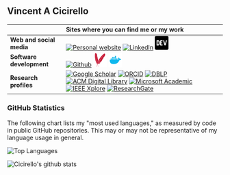 ## Vincent A Cicirello

| | Sites where you can find me or my work |
| :--- | :--- |
| __Web and social media__ | [<img alt="Personal website" src="https://www.cicirello.org/images/favicon.svg" height="32" width="32">](https://www.cicirello.org/) [<img alt="LinkedIn" src="https://www.cicirello.org/images/in.svg" height="32" width="32">](https://www.linkedin.com/in/vacicirello) [<img src="https://github.com/cicirello/cicirello/blob/master/images/devto.svg" alt="DEV Profile" height="32" width="32">](https://dev.to/cicirello) |
| __Software development__ | [![Github](https://www.cicirello.org/images/mark-github-16.svg)](https://github.com/cicirello) [<img alt="Maven Central" src="https://github.com/cicirello/cicirello/blob/master/images/maven.svg" height="32" width="32">](https://search.maven.org/search?q=g:org.cicirello) [<img alt="Docker Hub" src="https://github.com/cicirello/cicirello/blob/master/images/docker.svg" height="32" width="32">](https://hub.docker.com/u/cicirello) |
| __Research profiles__ | [<img alt="Google Scholar" src="https://www.cicirello.org/images/gs.svg" height="32" width="32">](http://scholar.google.com/citations?user=wq4N1CoAAAAJ) [<img alt="ORCID" src="https://www.cicirello.org/images/orcid.svg" height="32" width="32">](https://orcid.org/0000-0003-1072-8559) [<img alt="DBLP" src="https://www.cicirello.org/images/dblp.svg" height="32" width="32">](http://dblp.org/pid/57/5754) [<img alt="ACM Digital Library" src="https://www.cicirello.org/images/acm.svg" height="32" width="32">](http://dl.acm.org/author_page.cfm?id=81100638594) [<img alt="Microsoft Academic" src="https://www.cicirello.org/images/microsoftacademic.svg" height="32" width="32">](https://academic.microsoft.com/profile/507gjie3-7641-40f5-e807-009gg36i8eh6/VincentA.Cicirello/) [<img alt="IEEE Xplore" src="https://www.cicirello.org/images/ieee.svg" height="32" width="32">](https://ieeexplore.ieee.org/author/37272496500) [<img alt="ResearchGate" src="https://www.cicirello.org/images/rg.svg" height="32" width="32">](https://www.researchgate.net/profile/Vincent_Cicirello) |

### GitHub Statistics

The following chart lists my "most used languages," as measured by code in public GitHub repositories. This may or may not be representative of my language usage in general.

![Top Languages](https://github-readme-stats.vercel.app/api/top-langs/?username=cicirello&layout=compact&langs_count=5&theme=dark)

![Cicirello's github stats](https://github-readme-stats.vercel.app/api?username=cicirello&show_icons=true&count_private=true&include_all_commits=true&theme=dark)


<!--
**cicirello/cicirello** is a ✨ _special_ ✨ repository because its `README.md` (this file) appears on your GitHub profile.

Here are some ideas to get you started:

- 🔭 I’m currently working on ...
- 🌱 I’m currently learning ...
- 👯 I’m looking to collaborate on ...
- 🤔 I’m looking for help with ...
- 💬 Ask me about ...
- 📫 How to reach me: ...
- 😄 Pronouns: ...
- ⚡ Fun fact: ...
-->
